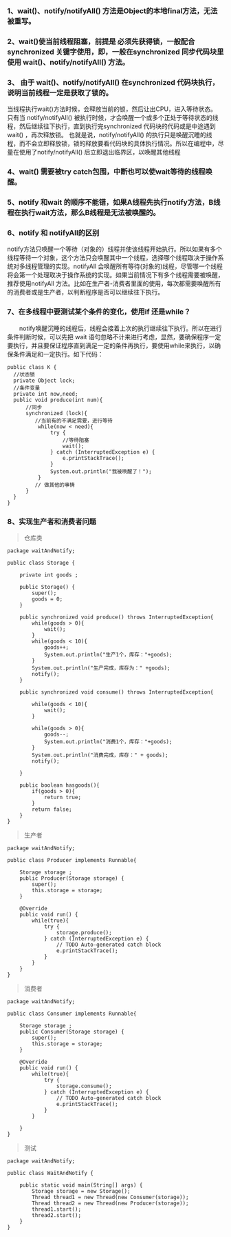 ### 1、wait()、notify/notifyAll() 方法是Object的本地final方法，无法被重写。
### 2、wait()使当前线程阻塞，前提是 必须先获得锁，一般配合synchronized 关键字使用，即，一般在synchronized 同步代码块里使用 wait()、notify/notifyAll() 方法。
### 3、 由于 wait()、notify/notifyAll() 在synchronized 代码块执行，说明当前线程一定是获取了锁的。
当线程执行wait()方法时候，会释放当前的锁，然后让出CPU，进入等待状态。
只有当 notify/notifyAll() 被执行时候，才会唤醒一个或多个正处于等待状态的线程，然后继续往下执行，直到执行完synchronized 代码块的代码或是中途遇到wait() ，再次释放锁。
也就是说，notify/notifyAll() 的执行只是唤醒沉睡的线程，而不会立即释放锁，锁的释放要看代码块的具体执行情况。所以在编程中，尽量在使用了notify/notifyAll() 后立即退出临界区，以唤醒其他线程 
### 4、wait() 需要被try catch包围，中断也可以使wait等待的线程唤醒。
### 5、notify 和wait 的顺序不能错，如果A线程先执行notify方法，B线程在执行wait方法，那么B线程是无法被唤醒的。
### 6、notify 和 notifyAll的区别
notify方法只唤醒一个等待（对象的）线程并使该线程开始执行。所以如果有多个线程等待一个对象，这个方法只会唤醒其中一个线程，选择哪个线程取决于操作系统对多线程管理的实现。notifyAll 会唤醒所有等待(对象的)线程，尽管哪一个线程将会第一个处理取决于操作系统的实现。如果当前情况下有多个线程需要被唤醒，推荐使用notifyAll 方法。比如在生产者-消费者里面的使用，每次都需要唤醒所有的消费者或是生产者，以判断程序是否可以继续往下执行。
### 7、在多线程中要测试某个条件的变化，使用if 还是while？
　　notify唤醒沉睡的线程后，线程会接着上次的执行继续往下执行。所以在进行条件判断时候，可以先把 wait 语句忽略不计来进行考虑，显然，要确保程序一定要执行，并且要保证程序直到满足一定的条件再执行，要使用while来执行，以确保条件满足和一定执行。如下代码：
  ```
  public class K {
    //状态锁
    private Object lock;
    //条件变量
    private int now,need;
    public void produce(int num){
        //同步
        synchronized (lock){
           //当前有的不满足需要，进行等待
            while(now < need){
                try {
                    //等待阻塞
                    wait();
                } catch (InterruptedException e) {
                    e.printStackTrace();
                }
                System.out.println("我被唤醒了！");
            }
           // 做其他的事情
        }
    }
}
```
### 8、实现生产者和消费者问题 
>仓库类
```
package waitAndNotify;

public class Storage {
	
	private int goods ;
	
	public Storage() {
		super();
		goods = 0;
	}

	public synchronized void produce() throws InterruptedException{
		while(goods > 0){
			wait();	
		}
		while(goods < 10){
			goods++;
			System.out.println("生产1个，库存："+goods);
		}
		System.out.println("生产完成，库存为：" +goods);
		notify();	
	}
	
	public synchronized void consume() throws InterruptedException{
		
		while(goods < 10){
			wait();
		}
		
		while(goods > 0){
			goods--;
			System.out.println("消费1个，库存："+goods);
		}
		System.out.println("消费完成，库存：" + goods);
		notify();
		
	}
	
	public boolean hasgoods(){
		if(goods > 0){
			return true;
		}
		return false;
	}
}
```
>生产者
```
package waitAndNotify;

public class Producer implements Runnable{

	Storage storage ; 
	public Producer(Storage storage) {
		super();
		this.storage = storage;
	}

	@Override
	public void run() {
		while(true){
			try {
				storage.produce();
			} catch (InterruptedException e) {
				// TODO Auto-generated catch block
				e.printStackTrace();
			}
		}	
	}	
}
```
>消费者
```
package waitAndNotify;

public class Consumer implements Runnable{

	Storage storage ; 
	public Consumer(Storage storage) {
		super();
		this.storage = storage;
	}

	@Override
	public void run() {
		while(true){
			try {
				storage.consume();
			} catch (InterruptedException e) {
				// TODO Auto-generated catch block
				e.printStackTrace();
			}
		}
		
	}	
}
```
>测试
```
package waitAndNotify;

public class WaitAndNotify {

	public static void main(String[] args) {
		Storage storage = new Storage();
		Thread thread1 = new Thread(new Consumer(storage));
		Thread thread2 = new Thread(new Producer(storage));
		thread1.start();
		thread2.start();
	}
}
```
